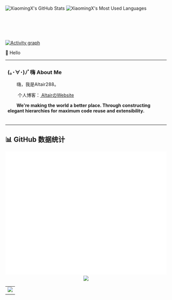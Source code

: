 <div style="display: flex; justify-content: space-between; align-items: center; height: 200px;">
      <p align="center">
      <img  src="https://github-readme-stats.vercel.app/api?username=Altair288&theme=transparent&count_private=true&show_icons=true&rank_icon=github&locale=en" alt="XiaomingX's GitHub Stats" />
      <img  src="https://github-readme-stats.vercel.app/api/top-langs?username=Altair288&theme=transparent&layout=donut&hide=css,php,ClassASP&langs_count=3&border_radius=8&show_icons=true&locale=en" alt="XiaomingX's Most Used Languages" />
    </p>
</div>
<a href="https://github.com/ashutosh00710/github-readme-activity-graph">
  <img src="https://github-readme-activity-graph.vercel.app/graph?username=XiaomingX&theme=xcode&hide_border=true" alt="Activity graph">
    </a>

  🙋 Hello

<table>
  
<tr><td>

### (｡･∀･)ﾉﾞ嗨 About Me


<p>&emsp;&emsp;嗨，我是Altair288。</p>
<p>&emsp;&emsp; 个人博客：<a href="https://share.altair288.eu.org/" target="_blank"> AltairのWebsite </a></p>
<p>&emsp;&emsp;<strong>We're making the world a better place. Through constructing elegant hierarchies for maximum code reuse and extensibility.</strong></p>


  <!-- for beauty 留个空行好看点 -->
  <div>&nbsp;</div>

</td></tr>

</table>

## 📊 GitHub 数据统计

<img src="/github-metrics.svg" />

<!-- metrics 基础资料 -->


<!-- GitHub 数据统计 -->

<div align="center">
  <img  src="https://github-readme-streak-stats.herokuapp.com?user=Altair288&theme=onedark&date_format=M%20j%5B%2C%20Y%5D" />
</div>


<!-- GitHub Activity Graph GitHub 活动图 -->
<table>
  <tr>
    <td>
      <picture>
        <source media="(prefers-color-scheme: dark)"  srcset="https://github-readme-activity-graph.vercel.app/graph?username=Altair288&theme=tokyo-night" />
        <source media="(prefers-color-scheme: light)" srcset="https://github-readme-activity-graph.vercel.app/graph?username=Altair288&theme=xcode" />
        <img src="https://github-readme-activity-graph.vercel.app/graph?username=Altair288&theme=tokyo-night" />
      </picture>
  </tr>
</table>

<!--
**Altair288/Altair288** is a ✨ _special_ ✨ repository because its `README.md` (this file) appears on your GitHub profile.

Here are some ideas to get you started:

- 🔭 I’m currently working on ...
- 🌱 I’m currently learning ...
- 👯 I’m looking to collaborate on ...
- 🤔 I’m looking for help with ...
- 💬 Ask me about ...
- 📫 How to reach me: ...
- 😄 Pronouns: ...
- ⚡ Fun fact: ...
-->
